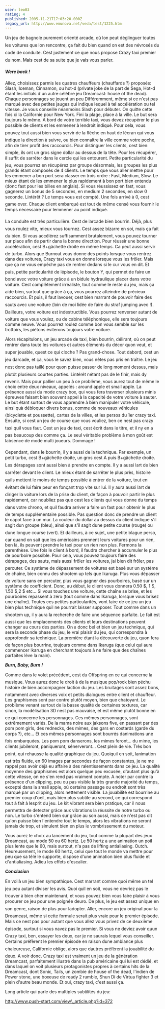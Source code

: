 ```yaml
---
user: leo03
rating: 4
published: 2005-11-21T17:03:20.000Z
legacy_url: http://www.emunova.net/veda/test/1225.htm
---
```

Un jeu de bagnole purement orienté arcade, où lon peut déglinguer toutes les voitures que lon rencontre, ça fait du bien quand on est des névrosés du code de conduite. Cest justement ce que nous propose Crazy taxi premier du nom. Mais cest de sa suite que je vais vous parler.  

  

_**Were back !**_  

  

Allez, choisissez parmis les quatres chauffeurs (chauffards ?) proposés: Slash, Iceman, Cinnamon, ou hot-d (private joke de la part de Sega, Hot-d étant les initials d'un autre célèbre jeu Dreamcast: house of the dead). Chaque personnages se jouent un peu Différemment, même si ce n'est pas marqué avec des petites jauges qui indique lequel à tel accélération ou tel vitesse. Je vous conseille néanmoins Slash pour débuter. On quitte cette fois ci la Californie pour New York. Fini la plage, place à la ville. Le but sera toujours le même. A bord de votre terrible taxi, vous devez récupérer le plus possible de clients et les emmener à lendroit indiqué. Pour cela, vous pouvez tout aussi bien vous servir de la flèche en haut de lécran qui vous indique la direction à suivre, ou bien connaître la ville comme votre poche, afin de tirer profit des raccourcis. Pour distinguer les clients, cest bien simple, ils ont un gros signe dollar au dessus de la tête. Pour les récupérer, il suffit de sarrêter dans le cercle qui les entourent. Petite particularité du jeu, vous pourrez en récupérez par groupe désormais, les groupes les plus grands étant composés de 4 clients. Le temps que vous aller mettre pour les emmener a bon port sera classer en trois ordre : Fast, Medium, Slow. Le mieux étant de les emmener le plus rapidement à bon port bien entendu (donc fast pour les billes en anglais). Si vous réussissez en fast, vous gagnerez un bonus de 5 secondes, en medium 2 secondes, en slow 0 seconde. Lintérêt ? Le temps vous est compté. Une fois arrivé à 0, cest game over. Chaque client embarqué est tout de même censé vous fournir le temps nécessaire pour lemmener au point indiqué.  

  

La conduite est très particulière. Cest de larcade bien bourrin. Déjà, plus vous roulez vite, mieux vous tournez. Cest assez bizarre en soi, mais ça fait du bien. Si vous accélérez suffisamment brutalement, vous pouvez tourner sur place afin de partir dans la bonne direction. Pour réussir une bonne accélération, cest B+gâchette droite en même temps. Ca peut aussi servir de turbo. Alors que Burnout vous donne des points lorsque vous rentrez dans des voitures, Crazy taxi vous en donne lorsque vous les frôler. Mais que ça ne vous empêche pas de rentrer dedans si le cur vous en dit. Et puis, petite particularité de lépisode, le bouton Y, qui permet de faire un bond avec votre voiture grâce à un bidule hydraulique placer dans votre voiture. Cest complètement irréaliste, tout comme le reste du jeu, mais ça aide bien, surtout que grâce à ça, vous pourrez atteindre de précieux raccourcis. Et puis, il faut lavouer, cest bien marrant de pouvoir faire des sauts avec une voiture (loin de moi lidée de faire du straf jumping avec !). Dailleurs, votre voiture est indestructible. Vous pourrez renverser autant de voiture que vous voulez, ou de cabine téléphonique, elle sera toujours comme neuve. Vous pourrez roulez comme bon vous semble sur les trottoirs, les piétons éviterons toujours votre voiture.  

  

Alors récapitulons, un jeu arcade de taxi, bien bourrin, délirant, où on peut rentrer dans toute les voitures et autres éléments du décor quon veut, et super jouable, quest ce qui cloche ? Pas grand-chose. Tout dabord, cest un jeu darcade, et ça, vous le savez bien, vous nêtes pas pris en traître. Le jeu nest donc pas taillé pour quon puisse passer de long moment dessus, mais plutôt plusieurs courtes parties. Lintérêt nétant pas de le finir, mais dy revenir. Mais pour pallier un peu à ce problème, vous aurez tout de même le choix entre deux niveaux, appelés : around apple et small apple. La présence aussi du mode crazy box, qui vous fera traverser plusieurs minis épreuves faisant bien souvent appel à la capacité de votre voiture à sauter. Le but étant surtout de vous apprendre à bien manipuler votre véhicule, ainsi quà débloquer divers bonus, comme de nouveaux véhicules (bicyclette et poussette), cartes de la villes, et les persos du 1er crazy taxi. Ensuite, si cest un jeu de course que vous vouliez, ben ce nest pas crazy taxi quil vous faut. Cest un jeu de taxi, cest écrit dans le titre, et il ny en a pas beaucoup des comme ça. Le seul véritable problème à mon goût est labsence de mode multi joueurs. Dommage !  

  

Cependant, dans le bourrin, il y a aussi de la technique. Par exemple, un petit turbo, cest B+gâchette droite, un gros cest A puis B+gâchette droite. Les dérapages sont aussi bien à prendre en compte. Il y a aussi lart de bien sarrêter devant le client. Le mieux étant de sarrêter le plus près, histoire quils mettent le moins de temps possible à entrer de la voiture, tout en évitant de lui faire peur en fonçant trop vite sur lui. Il y aura aussi lart de diriger la voiture lors de la prise du client, de façon à pouvoir partir le plus rapidement, car noubliez pas que cest les clients qui vous donne du temps dans votre chrono, et quil faudra arriver a faire un fast pour obtenir le plus de temps supplémentaire possible. Pas question donc de prendre un client le capot face à un mur. La couleur du dollar au dessus du client indique s'il sagit dun groupe (bleu), ainsi que s'il sagit dune petite course (rouge) ou dune longue course (vert). Et dailleurs, à ce sujet, une petite blague perso, car quand on sait que les américains prennent leurs voitures pour un rien, ben là, ils peuvent prendre le taxi pour un rien non plus. Fermons la parenthèse. Une fois le client à bord, il faudra chercher à accumuler le plus de pourboire possible. Pour cela, vous pouvez toujours faire des dérapages, des sauts, mais aussi frôler les voitures, jai bien dit frôler, pas percuter. Ce système de dépassement de voitures est basé sur un système de chaîne, bien connu des shootem up tels que Ikaruga. Plus vous dépasser de voiture sans en percuter, plus vous gagner des pourboires, basé sur un système de coefficient. Donc, au début, le client vous donnera 0.50 $, 1 $, 1.50 $,2 $ etc... Si vous touchez une voiture, cette chaîne se brise, et les pourboires repassent à zéro (tout comme dans Ikaruga, lorsque vous brisez une chaîne). Toutes ces petites particularités, vont faire de ce jeu un jeu bien plus technique quil ne pourrait laisser supposer. Tout comme dans un shootem up, il y aura la recherche de faire une séquence parfaite. Le fait est aussi que les emplacements des clients et leurs destinations peuvent changer au cours des parties. On a donc bel et bien un jeu technique, qui sera la seconde phase du jeu, le vrai plaisir du jeu, qui correspondra à approfondir sa technique. La première étant la découverte du jeu, quon fera de façon plus bourrine, toujours comme dans Ikaruga (que celui qui aura commencer Ikaruga en cherchant toujours à ne faire que des chaînes parfaites lève la main).  

  

_**Burn, Baby, Burn !**_  

  

Comme dans le volet précédent, cest du Offspring en ce qui concerne la musique. Vous aurez donc le droit à de la musique pop/rock bien péchu histoire de bien accompagner laction du jeu. Les bruitages sont assez bons, notamment avec diverses voix et petits dialogues entre client et chauffeur. Les graphismes sont par contre plutôt moyen, bien que chatoyant. Le problème venant surtout de la basse qualité de certaines textures, car sinon, la modélisation 3D nest pas mauvaise, et est même plutôt bonne en ce qui concerne les personnages. Ces mêmes personnages, sont extrêmement variés. De la mama noire aux jaksons five, en passant par des pom pom girls, des rednecks, des mimes, des gars en costards (garde du corps ?), etc... Et ces mêmes personnages sont bourrés danimations une fois embarquées. Les pom pom danserons, les mimes feront... du mime, les clients jubileront, paniqueront, sénerveront... Cest plein de vie. Très bon point, qui rehausse la qualité graphique du jeu. Quoiquil en soit, lanimation est très fluide, en 60 images par secondes de façon constantes, je ne me rappel pas avoir déjà eu affaire à des ralentissements dans ce jeu. La qualité moyenne des graphismes est alors quelque peu excusée, d'autant plus qu'à cette vitesse, on ne s'en rend pas vraiment compte. A noter par contre la présence d'un clipping, peu ou pas visible la très grande majorité du temps, excepté dans la small apple, où certains passage ou endroit sont très marqué par un clipping, alors nettement visible. La jouabilité est bourrine au premier coup d'oeil, mais bien plus subtile au second, ce qui correspond tout à fait à lesprit du jeu. Le kit vibrant sera bien pratique, car il nous permettra de detecter grâce aux vibrations la réussite de notre turbo ou non. Le turbo s'entend bien sur grâce au son aussi, mais ce n'est pas dit qu'on puisse bien l'entendre tout le temps, alors les vibrations ne seront jamais de trop, et simulent bien en plus le vombrissement du moteur.  

  

Vous aurez le choix au lancement du jeu, tout comme la plupart des jeux Dreamcast, au mode 50 ou 60 hertz. Le 50 hertz a une animation un poil plus lente que le 60, mais surtout, n'a pas de lifting antialiasing. Outch. Heureusement, le mode 60 hertz, celui que tout le monde va mettre pour peu que sa télé le supporte, dispose d'une animation bien plus fluide et d'antialiasing. Adieu les effets d'escalier.  

  

_**Conclusion**_  

  

En voilà un jeu bien sympathique. Cest marrant comme quoi même un tel jeu peu autant diviser les avis. Quoi quil en soit, vous ne devriez pas le trouver à bien cher maintenant, et vous pouvez bien vous faire plaisir à vous procurer ce jeu pour une poignée deuro. De plus, le jeu est assez unique en son genre, raison de plus pour ladopter. Aller, encore un jeu original pour la Dreamcast, même si cette formule serait plus vraie pour le premier épisode. Mais ce nest pas pour autant que vous allez vous privez de ce deuxième épisode, surtout si vous navez pas le premier. Si vous ne deviez avoir quun Crazy taxi, ben, essayer les deux, car je ne saurais lequel vous conseiller. Certains préfèrent le premier épisode en raison dune ambiance plus chaleureuse, Californie oblige, alors que dautres préfèrent la jouabilité du deux. A voir donc. Crazy taxi est vraiment un jeu de la génération Dreamcast, parfaitement illustré dans la pub américaine qui lui est dédié, et dans laquel on voit plusieurs protagonistes propres à certains hits de la Dreamcast, dont Sonic, Tails, un zombie de house of the dead, l'indien de Power stone, une boxeuse de ready 2 rumble, Shun Di de Virtua fighter 3 et plein d'autre beau monde. Et oui, crazy taxi, c'est aussi ça.  

  

Long article qui parle des multiples subtilités du jeu:  

http://www.push-start.com/view\_article.php?id=372
